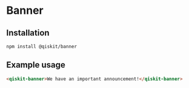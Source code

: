# Banner

## Installation

```
npm install @qiskit/banner
```

## Example usage

```html
<qiskit-banner>We have an important announcement!</qiskit-banner>
```
